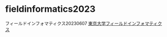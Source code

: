 # fieldinformatics2023
フィールドインフォマティクス20230607
[東京大学フィールドインフォマティクス](https://www.iu.a.u-tokyo.ac.jp/lectures/AG16/)
